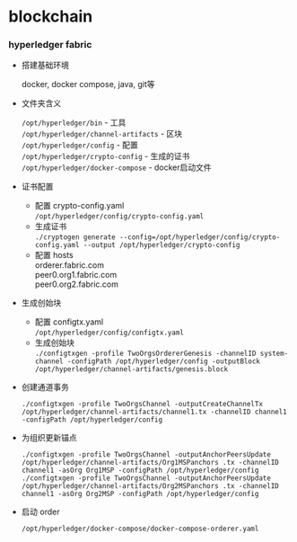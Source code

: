 # blockchain

### hyperledger fabric 

* 搭建基础环境

  docker, docker compose, java, git等
  
* 文件夹含义

    `/opt/hyperledger/bin` - 工具  
    `/opt/hyperledger/channel-artifacts` - 区块    
    `/opt/hyperledger/config` - 配置    
    `/opt/hyperledger/crypto-config` - 生成的证书    
    `/opt/hyperledger/docker-compose` - docker启动文件    
  
* 证书配置

  - 配置 crypto-config.yaml  
  `/opt/hyperledger/config/crypto-config.yaml`  
  - 生成证书  
  `./cryptogen generate --config=/opt/hyperledger/config/crypto-config.yaml --output /opt/hyperledger/crypto-config`  
  - 配置 hosts  
  orderer.fabric.com  
  peer0.org1.fabric.com  
  peer0.org2.fabric.com
  
* 生成创始块

    - 配置 configtx.yaml  
      `/opt/hyperledger/config/configtx.yaml`  
    - 生成创始块  
    `./configtxgen -profile TwoOrgsOrdererGenesis -channelID system-channel -configPath /opt/hyperledger/config -outputBlock /opt/hyperledger/channel-artifacts/genesis.block`  
    
* 创建通道事务

    `./configtxgen -profile TwoOrgsChannel -outputCreateChannelTx /opt/hyperledger/channel-artifacts/channel1.tx -channelID channel1 -configPath /opt/hyperledger/config`
    
* 为组织更新锚点

    `./configtxgen -profile TwoOrgsChannel -outputAnchorPeersUpdate /opt/hyperledger/channel-artifacts/Org1MSPanchors
    .tx -channelID channel1 -asOrg Org1MSP -configPath /opt/hyperledger/config`  
    `./configtxgen -profile TwoOrgsChannel -outputAnchorPeersUpdate /opt/hyperledger/channel-artifacts/Org2MSPanchors
    .tx -channelID channel1 -asOrg Org2MSP -configPath /opt/hyperledger/config`  
        
* 启动 order

    `/opt/hyperledger/docker-compose/docker-compose-orderer.yaml`  
    